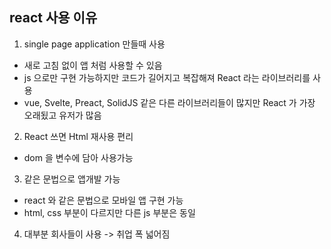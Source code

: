 ## react 사용 이유
1. single page application 만들때 사용
- 새로 고침 없이 앱 처럼 사용할 수 있음
- js 으로만 구현 가능하지만 코드가 길어지고 복잡해져 React 라는 라이브러리를 사용
- vue, Svelte, Preact, SolidJS 같은 다른 라이브러리들이 많지만 React 가 가장 오래됬고 유저가 많음

2. React 쓰면 Html 재사용 편리
- dom 을 변수에 담아 사용가능

3. 같은 문법으로 앱개발 가능
- react 와 같은 문법으로 모바일 앱 구현 가능
- html, css 부분이 다르지만 다른 js 부분은 동일

4. 대부분 회사들이 사용 -> 취업 폭 넓어짐

